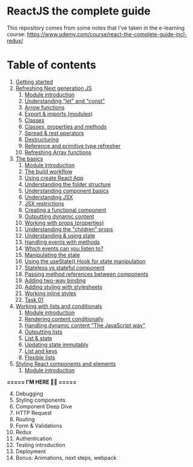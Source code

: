 # ReactJS the complete guide

This repository comes from some notes that I've taken in the e-learning course: https://www.udemy.com/course/react-the-complete-guide-incl-redux/

# Table of contents

1. [Getting started](/chapters/01_GETTING_STARTED.md)
2. [Refreshing Next generation JS](/chapters/02_NEXT_GEN_JS.md)
   1. [Module introduction](/chapters/02_NEXT_GEN_JS.md#module-introduction)
   2. [Understanding "let" and "const"](/chapters/02_NEXT_GEN_JS.md#understanding-let-and-const)
   3. [Arrow functions](chapters/02_NEXT_GEN_JS.md#arrow-functions)
   4. [Export & imports (modules)](chapters/02_NEXT_GEN_JS.md#export--imports-modules)
   5. [Classes](chapters/02_NEXT_GEN_JS.md#classes)
   6. [Classes, properties and methods](chapters/02_NEXT_GEN_JS.md#classes-properties-and-methods)
   7. [Spread & rest operators](chapters/02_NEXT_GEN_JS.md#spread--rest-operators)
   8. [Destructuring](chapters/02_NEXT_GEN_JS.md#destructuring)
   9. [Reference and primitive type refresher](chapters/02_NEXT_GEN_JS.md#reference-and-primitive-type-refresher)
   10. [Refreshing Array functions](chapters/02_NEXT_GEN_JS.md#refreshing-array-functions)
3. [The basics](chapters/03_BASICS.md)
   1. [Module introduction](chapters/03_BASICS.md#module-introduction)
   2. [The build workflow](chapters/03_BASICS.md#the-build-workflow)
   3. [Using create React App](chapters/03_BASICS.md#using-create-react-app)
   4. [Understanding the folder structure](chapters/03_BASICS.md#understanding-the-folder-structure)
   5. [Understanding component basics](chapters/03_BASICS.md#understanding-component-basics)
   6. [Understanding JSX](chapters/03_BASICS.md#understanding-jsx)
   7. [JSX restrictions](chapters/03_BASICS.md#jsx-restrictions)
   8. [Creating a functional component](chapters/03_BASICS.md#creating-a-functional-component)
   9. [Outputting dynamic content](chapters/03_BASICS.md#outputting-dynamic-content)
   10. [Working with props (properties)](chapters/03_BASICS.md#working-with-props-properties)
   11. [Understanding the "children" props](chapters/03_BASICS.md#understanding-the-children-props)
   12. [Understanding & using state](chapters/03_BASICS.md#understanding-and-using-state)
   13. [Handling events with methods](chapters/03_BASICS.md#handling-events-with-methods)
   14. [Which events can you listen to?](chapters/03_BASICS.md#which-events-can-you-listen-to)
   15. [Manipulating the state](chapters/03_BASICS.md#manipulating-the-state)
   16. [Using the useState() Hook for state manipulation](chapters/03_BASICS.md#using-the-usestate-hook-for-state-manipulation)
   17. [Stateless vs stateful component](chapters/03_BASICS.md#stateless-vs-stateful-component)
   18. [Passing method references between components](chapters/03_BASICS.md#passing-method-references-between-components)
   19. [Adding two-way binding](chapters/03_BASICS.md#adding-two-way-binding)
   20. [Adding styling with stylesheets](chapters/03_BASICS.md#adding-styling-with-stylesheets)
   21. [Working inline styles](chapters/03_BASICS.md#working-inline-styles)
   22. [Task 01](tasks/01task/README.md)
4. [Working with lists and conditionals](chapters/04_LISTS_CONDITIONALS.md)
   1. [Module introduction](chapters/04_LISTS_CONDITIONALS.md#module-introduction)
   2. [Rendering content conditionally](chapters/04_LISTS_CONDITIONALS.md#rendering-content-conditionally)
   3. [Handling dynamic content "The JavaScript way"](chapters/04_LISTS_CONDITIONALS.md#handling-dynamic-content-the-javascript-way)
   4. [Outputting lists](chapters/04_LISTS_CONDITIONALS.md#outputting-lists)
   5. [List & state](chapters/04_LISTS_CONDITIONALS.md#list--state)
   6. [Updating state immutably](chapters/04_LISTS_CONDITIONALS.md#updating-state-immutably)
   7. [List and keys](chapters/04_LISTS_CONDITIONALS.md#list-and-keys)
   8. [Flexible lists](chapters/04_LISTS_CONDITIONALS.md#flexible-lists)
5. [Styling React components and elements](chapters/05_STYLING_COMPONENTS_ELEMENTS.md)
   1. [Module introduction](chapters/05_STYLING_COMPONENTS_ELEMENTS.md#module-introduction)
   
**=====  I'M HERE 👋🏽 =====**

4. Debugging
5. Styling components
6. Component Deep Dive
7. HTTP Request
8. Routing
9. Form & Validations
10. Redux
11. Authentication
12. Testing introduction
13. Deployment
14. Bonus: Animations, next steps, webpack
